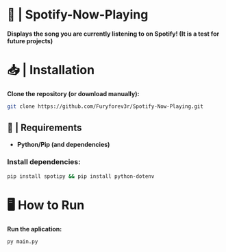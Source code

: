 <!-- ![Spotify](https://github.com/Furyforev3r/Spotify-Music-Checker/assets/88341564/b35e61f5-fa82-4d3d-858c-88928562c8a2) -->
# 🎵 | Spotify-Now-Playing
**Displays the song you are currently listening to on Spotify! (It is a test for future projects)**
# 📥 | Installation
**Clone the repository (or download manually):**
```bash
git clone https://github.com/Furyforev3r/Spotify-Now-Playing.git
```
## 📁 | Requirements
+ **Python/Pip (and dependencies)**
### Install dependencies:
```bash
pip install spotipy && pip install python-dotenv
```
# 🖥️ How to Run
**Run the aplication:**
```bash
py main.py
```
